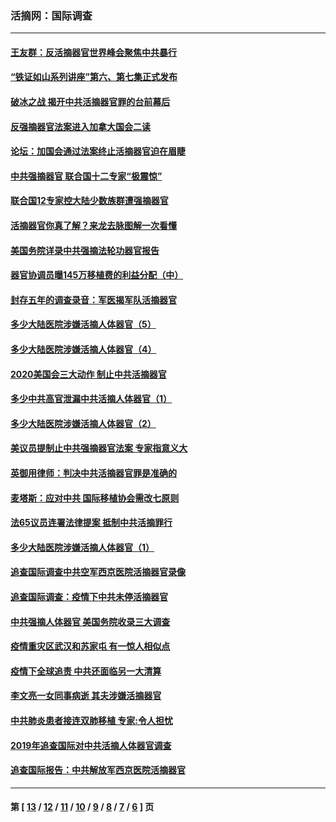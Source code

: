 ### 活摘网：国际调查
---
#### [王友群：反活摘器官世界峰会聚焦中共暴行](../../pages/nf5947/n13250738.md?10110430) 
#### [“铁证如山系列讲座”第六、第七集正式发布](../../pages/nf5947/n13106287.md?10110430) 
#### [破冰之战 揭开中共活摘器官罪的台前幕后](../../pages/nf5947/n13082457.md?10110430) 
#### [反强摘器官法案进入加拿大国会二读](../../pages/nf5947/n13033450.md?10110430) 
#### [论坛：加国会通过法案终止活摘器官迫在眉睫](../../pages/nf5947/n13029839.md?10110430) 
#### [中共强摘器官 联合国十二专家“极震惊”](../../pages/nf5947/n13024313.md?10110430) 
#### [联合国12专家控大陆少数族群遭强摘器官](../../pages/nf5947/n13023877.md?10110430) 
#### [活摘器官你真了解？来龙去脉图解一次看懂](../../pages/nf5947/n13013820.md?10110430) 
#### [美国务院详录中共强摘法轮功器官报告](../../pages/nf5947/n12944519.md?10110430) 
#### [器官协调员曝145万移植费的利益分配（中）](../../pages/nf5947/n12894547.md?10110430) 
#### [封存五年的调查录音：军医揭军队活摘器官](../../pages/nf5947/n12798692.md?10110430) 
#### [多少大陆医院涉嫌活摘人体器官（5）](../../pages/nf5947/n12768383.md?10110430) 
#### [多少大陆医院涉嫌活摘人体器官（4）](../../pages/nf5947/n12664434.md?10110430) 
#### [2020美国会三大动作 制止中共活摘器官](../../pages/nf5947/n12682004.md?10110430) 
#### [多少中共高官泄漏中共活摘人体器官（1）](../../pages/nf5947/n12671234.md?10110430) 
#### [多少大陆医院涉嫌活摘人体器官（2）](../../pages/nf5947/n12655589.md?10110430) 
#### [美议员提制止中共强摘器官法案 专家指意义大](../../pages/nf5947/n12630561.md?10110430) 
#### [英御用律师：判决中共活摘器官罪是准确的](../../pages/nf5947/n12580740.md?10110430) 
#### [麦塔斯：应对中共 国际移植协会需改七原则](../../pages/nf5947/n12514711.md?10110430) 
#### [法65议员连署法律提案 抵制中共活摘罪行](../../pages/nf5947/n12437047.md?10110430) 
#### [多少大陆医院涉嫌活摘人体器官（1）](../../pages/nf5947/n12414284.md?10110430) 
#### [追查国际调查中共空军西京医院活摘器官录像](../../pages/nf5947/n12348837.md?10110430) 
#### [追查国际调查：疫情下中共未停活摘器官](../../pages/nf5947/n12273415.md?10110430) 
#### [中共强摘人体器官 美国务院收录三大调查](../../pages/nf5947/n12181488.md?10110430) 
#### [疫情重灾区武汉和苏家屯 有一惊人相似点](../../pages/nf5947/n12150824.md?10110430) 
#### [疫情下全球追责 中共还面临另一大清算](../../pages/nf5947/n12070397.md?10110430) 
#### [李文亮一女同事病逝 其夫涉嫌活摘器官](../../pages/nf5947/n11957882.md?10110430) 
#### [中共肺炎患者接连双肺移植 专家:令人担忧](../../pages/nf5947/n11945516.md?10110430) 
#### [2019年追查国际对中共活摘人体器官调查](../../pages/nf5947/n11917733.md?10110430) 
#### [追查国际报告：中共解放军西京医院活摘器官](../../pages/nf5947/n11838359.md?10110430) 

---
#### 第 [ [13](./13.md?10110430) / [12](./12.md?10110430) / [11](./11.md?10110430) / [10](./10.md?10110430) / [9](./9.md?10110430) / [8](./8.md?10110430) / [7](./7.md?10110430) / [6](./6.md?10110430) ] 页
